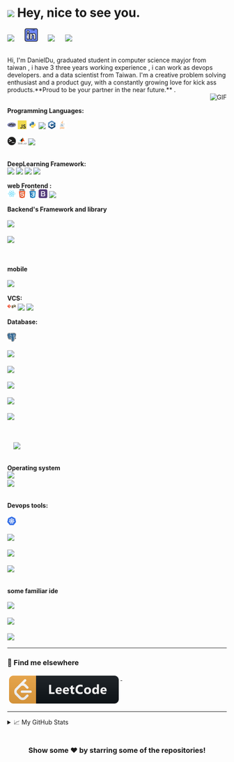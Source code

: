 <h1><img src="https://emojis.slackmojis.com/emojis/images/1531849430/4246/blob-sunglasses.gif?1531849430" width="30"/> Hey, nice to see you.</h1>

<p align="left">
<a href="https://www.facebook.com/profile.php?id=100007828291408" target="_blank"><img height="30" src="https://cdn-icons-png.flaticon.com/512/1836/1836149.png"></a>&nbsp;&nbsp;&nbsp;&nbsp;&nbsp;
<a href="https://www.linkedin.com/in/daniel-du-4734081b8/" target="_blank"><img height="30" src="https://raw.githubusercontent.com/AbhishekMaira10/AbhishekMaira10/master/linkedin.png?raw=true"></a>&nbsp;&nbsp;&nbsp;&nbsp;&nbsp;
<a href="https://www.instagram.com/teddddy.bearrrrr/" target="_blank"><img height="30" src="https://upload.wikimedia.org/wikipedia/commons/thumb/5/58/Instagram-Icon.png/1200px-Instagram-Icon.png"></a>&nbsp;&nbsp;&nbsp;&nbsp;&nbsp;
<a href="https://open.spotify.com/user/21zyxoohrdtmmdsazt6als2ki?si=e5c328366d524189" target="_blank"><img height="30" src="https://cdn.iconscout.com/icon/free/png-256/spotify-2690370-2232873.png"></a>&nbsp;&nbsp;&nbsp;&nbsp;&nbsp;
</p>
<br>
Hi, I'm DanielDu,
graduated student in computer science mayjor from taiwan ,
i have 3 three years working experience , i can work as  devops developers.
  and a data scientist from Taiwan. I'm a creative problem solving enthusiast and a product guy, with a constantly growing love for kick ass products.**Proud to be your partner in the near future.** .
<br>



<img align="right" size="100" alt="GIF" src="https://media.giphy.com/media/3ohzdKvLT1DxFxhZAI/giphy.gif" />


 <!-- - 🔗 My website: [https://www.abhishekmaira.com/](https://www.abhishekmaira.com/) -->

 
 <br>

**Programming Languages:**
<br>

<code><img height="20" src="https://raw.githubusercontent.com/github/explore/ccc16358ac4530c6a69b1b80c7223cd2744dea83/topics/php/php.png"></code>
<code><img height="20" src="https://raw.githubusercontent.com/github/explore/80688e429a7d4ef2fca1e82350fe8e3517d3494d/topics/javascript/javascript.png"></code>
<code><img height="20" src="https://raw.githubusercontent.com/github/explore/80688e429a7d4ef2fca1e82350fe8e3517d3494d/topics/python/python.png"></code>
<code><img height="20" src="https://cdn.jsdelivr.net/gh/devicons/devicon/icons/typescript/typescript-original.svg" ></code>
<code><img height="20" src="https://raw.githubusercontent.com/github/explore/80688e429a7d4ef2fca1e82350fe8e3517d3494d/topics/cpp/cpp.png"></code>
<code><img height="20" src="https://raw.githubusercontent.com/github/explore/80688e429a7d4ef2fca1e82350fe8e3517d3494d/topics/java/java.png"></code>

<code><img height="20" src="https://raw.githubusercontent.com/github/explore/80688e429a7d4ef2fca1e82350fe8e3517d3494d/topics/terminal/terminal.png"></code>
<code><img height="20" src="https://raw.githubusercontent.com/github/explore/80688e429a7d4ef2fca1e82350fe8e3517d3494d/topics/matlab/matlab.png"></code>
<code><img height="20" src="https://cdn.jsdelivr.net/gh/devicons/devicon/icons/go/go-original.svg"></code>
<br>
<br>

**DeepLearning Framework:**
<br>
<code><img height="20" src="https://cdn.jsdelivr.net/gh/devicons/devicon/icons/numpy/numpy-original.svg" ></code>
<code><img height="20" src="https://cdn.jsdelivr.net/gh/devicons/devicon/icons/jupyter/jupyter-original.svg" ></code>
<code><img height="20" src="https://cdn.jsdelivr.net/gh/devicons/devicon/icons/pytorch/pytorch-original.svg"></code>
<code><img height="20" src="https://cdn.jsdelivr.net/gh/devicons/devicon/icons/tensorflow/tensorflow-original.svg"></code>
<br>

**web Frontend :**
<br>
<code><img height="20" src="https://raw.githubusercontent.com/github/explore/80688e429a7d4ef2fca1e82350fe8e3517d3494d/topics/react/react.png"></code>
<code><img height = "20" src = "https://raw.githubusercontent.com/github/explore/80688e429a7d4ef2fca1e82350fe8e3517d3494d/topics/html/html.png"></code>
<code><img height = "20" src = "https://raw.githubusercontent.com/github/explore/80688e429a7d4ef2fca1e82350fe8e3517d3494d/topics/css/css.png"></code>
<code><img height = "20" src = "https://raw.githubusercontent.com/github/explore/80688e429a7d4ef2fca1e82350fe8e3517d3494d/topics/bootstrap/bootstrap.png"></code>
<code><img height = "20" src = "https://cdn.jsdelivr.net/gh/devicons/devicon/icons/materialui/materialui-original.svg"></code>
<br>

**Backend's Framework and library**
<br>
  <code>
    <img height = "20" src="https://cdn.jsdelivr.net/gh/devicons/devicon/icons/django/django-plain.svg">
  </code>
  <code>
    <img height = "20" src="https://cdn.jsdelivr.net/gh/devicons/devicon/icons/spring/spring-original-wordmark.svg" >
  </code>
<br>
<br>

**mobile**
<br>
  <code>
    <img height = "20" src="https://cdn.jsdelivr.net/gh/devicons/devicon/icons/androidstudio/androidstudio-original.svg" />
  </code>


**VCS:**
<br>
<code><img height="20" src="https://raw.githubusercontent.com/github/explore/80688e429a7d4ef2fca1e82350fe8e3517d3494d/topics/git/git.png"></code>
<code><img height="20" src="https://cdn.jsdelivr.net/gh/devicons/devicon/icons/gitlab/gitlab-original.svg" ></code>
<code><img height="20" src="https://cdn.jsdelivr.net/gh/devicons/devicon/icons/github/github-original.svg"  ></code>
<br>

**Database:**
<br>
<code>
  <img height="20" src="https://raw.githubusercontent.com/github/explore/80688e429a7d4ef2fca1e82350fe8e3517d3494d/topics/postgresql/postgresql.png">
</code>
<code>
  <img height="20" src="https://cdn.jsdelivr.net/gh/devicons/devicon/icons/mongodb/mongodb-original-wordmark.svg">
</code>
<code>
  <img height="20" src="https://cdn.jsdelivr.net/gh/devicons/devicon/icons/mysql/mysql-original-wordmark.svg">
</code>
<code>
  <img height="20" src="https://cdn.jsdelivr.net/gh/devicons/devicon/icons/microsoftsqlserver/microsoftsqlserver-plain-wordmark.svg" >
</code>
<code>
  <img height="20" src="https://cdn.jsdelivr.net/gh/devicons/devicon/icons/redis/redis-original.svg" >
</code>
<code>
  <img height="20" src="https://www.seekpng.com/png/full/70-704617_white-on-transparent-kafka-logo-svg.png
">
  
</code>
<code>
  <img height="20" src="https://upload.wikimedia.org/wikipedia/commons/1/1e/Apache-cassandra-icon.png" >
</code>
<br>


**Operating system**
<br>
<code><img height="20" src="https://cdn.jsdelivr.net/gh/devicons/devicon/icons/ubuntu/ubuntu-plain.svg"></code>
<code>
  <img height="20" src="https://cdn.jsdelivr.net/gh/devicons/devicon/icons/debian/debian-original.svg">
</code>
<br>

**Devops tools:**
<br>
<code>
  <img height="20" src="https://raw.githubusercontent.com/github/explore/80688e429a7d4ef2fca1e82350fe8e3517d3494d/topics/kubernetes/kubernetes.png">
</code>
<code>
  <img height="20" src="https://cdn.jsdelivr.net/gh/devicons/devicon/icons/docker/docker-original-wordmark.svg">
</code>
<code>
  <img height="20" src="https://cdn.jsdelivr.net/gh/devicons/devicon/icons/jenkins/jenkins-original.svg">
</code>
<code>
  <img height="20" src="https://cdn.jsdelivr.net/gh/devicons/devicon/icons/grafana/grafana-original.svg" >
</code>
<br>

**some familiar ide**
<br>
<code>
  <img height="20" src="https://cdn.jsdelivr.net/gh/devicons/devicon/icons/vim/vim-original.svg">
</code>
<code>
  <img height="20" src="https://cdn.jsdelivr.net/gh/devicons/devicon/icons/vscode/vscode-original.svg">
</code>
<code>
  <img height="20" src="https://cdn.jsdelivr.net/gh/devicons/devicon/icons/jetbrains/jetbrains-original.svg">
</code>

---
### 📢 Find me elsewhere
  
  <a href="https://leetcode.com/danghoangnhan/">
    <img src="https://raw.githubusercontent.com/AbhishekMaira10/AbhishekMaira10/master/Resources/svg/leetcode.svg" alt="leetcode" style="vertical-align:top; margin:4px">
  </a>&nbsp;&nbsp;&nbsp;
</p>

<hr>

<details>
<summary>📈 My GitHub Stats</summary>

<div style="display: flex; justify-content: space-between;">
  <!-- <p style="flex-basis: 49.5%; background-color: papayawhip;">Lorem ipsum dolor sit amet, consectetur adipiscing elit. Donec eget luctus lacus. Cras consectetur elementum mi sed consequat.</p> -->
  <p align="left" style="display: flex; justify-content: space-between;"> <img src="https://github-readme-stats.vercel.app/api?username=danghoangnhan&show_icons=true&theme=gotham" alt="DanielDu" />
  <p align="left"  style="flex-basis: 49.5%; background-color: palegoldenrod;"> <img src="https://github-readme-stats.vercel.app/api/top-langs/?username=danghoangnhan&layout=compact" alt="DanielDu" />
  <!-- 49.5% + 49.5% = 99%, remaining 1% is distributed according to justify-content -->

</div>
</details>

</br>

<!-- <a href="https://github.com/AbhishekMaira10/COVID-19-Tracker" target="_blank">
  <img align="center" src="https://github-readme-stats.vercel.app/api/pin/?username=AbhishekMaira10&repo=COVID-19-Tracker&theme=dracula" /> -->
</a>
<!-- <a href="https://github.com/AbhishekMaira10/deldrone" target="_blank">
 <img align="center" src="https://github-readme-stats.vercel.app/api/pin/?username=AbhishekMaira10&repo=deldrone&theme=dracula" /> -->
</a>
<div align="center">

### Show some ❤️ by starring some of the repositories!
</div>

